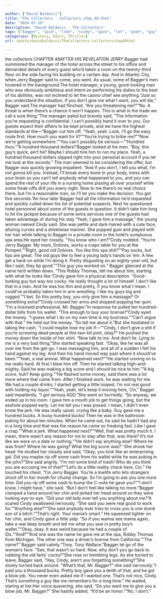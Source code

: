 ```yaml
---

author: ["David Baldacci"]
title: "The Collectors - Collectors_chap_48.html"
date: "2024-07-19"
description: "David Baldacci - The Collectors"
tags: ["bagger", "said", "like", "cindy", "gave", "let", "yeah", "guy", "tell", "one", "pretty", "hand", "hundred", "real", "okay", "jerry", "manager", "hotel", "guest", "man", "give", "look", "boy", "know", "old"]
categories: [Mystery, Adult, Thriller]
url: /posts/davidbaldacci/TheCollectors-collectorschap48html

---
```


the collectors
CHAPTER 48AFTER HIS REVELATION JERRY Bagger had summoned the manager of the hotel across the street to his office and demanded details of every guest who’d taken a room on the twenty-third floor on the side facing his building on a certain day. And in Atlantic City, when Jerry Bagger said to come, you went. As usual, some of Bagger’s men hovered in the background.The hotel manager, a young, good-looking man who was obviously ambitious and intent on performing his duties to the best of his abilities, was not inclined to let the casino chief see anything.“Just so you understand the situation, if you don’t give me what I want, you will die,” Bagger said.The manager had flinched. “Are you threatening me?”“No. A threat is when there’s a chance it won’t happen. This is what in the trade we call a sure thing.”The manager paled but bravely said, “The information you’re requesting is confidential. I can’t possibly hand it over to you. Our guests expect their affairs to be kept private, and we have the highest standards at the—”Bagger cut him off. “Yeah, yeah. Look, I’ll go the easy route first. How much you want for it?”“You’re trying to bribe me?”“Now we’re getting somewhere.”“You can’t possibly be serious—”“Hundred thou.”“A hundred thousand dollars!”Bagger looked at his men. “Boy, this guy’s quick, ain’t he? Maybe I should hire him to run my place. Yeah, a hundred thousand dollars slipped right into your personal account if you let me look at the records.” The man seemed to be considering the offer, but Bagger was quickly growing impatient. “And if you don’t, I tell you what, I’m not gonna kill you. Instead, I’ll break every bone in your body, mess with your brain so you can’t tell anybody what happened to you, and you can spend the rest of your life in a nursing home pissing all over yourself while some freak-offs drill you every night. Now to me there’s no real choice there, but I’m a reasonable man, so I’ll let you make the decision. You got five seconds.”An hour later Bagger had all the information he’d requested and quickly culled down his list of potential suspects. Next he questioned hotel personnel about some of the guests in question. It didn’t take him long to hit the jackpot because of some extra services one of the guests had taken advantage of during his stay.“Yeah, I gave him a massage,” the young woman named Cindy said. She was petite and dark-haired with a cute face, alluring curves and a streetwise manner. She popped gum and played with her hair while talking to Bagger in a private room in the hotel’s sumptuous spa area.He eyed her closely. “You know who I am?”Cindy nodded. “You’re Jerry Bagger. My mom, Dolores, works a craps table for you at the Pompeii.”“Right, good old Dolores. You like this spa shit?”“Pay sucks, but tips are great. The old guys like to feel a young lady’s hands on ’em. A few get a hard-on while I’m doing it. Pretty disgusting on an eighty-year-old, but like I said, they tip good.”“This guy you worked on.” Bagger glanced at the name he’d written down. “This Robby Thomas, tell me about him, starting with what he looks like.”Cindy gave him a physical description. “Good-looking guy but way too cocky. He really thought a lot of himself. I don’t like that in a man. And he was too thin and pretty, if you know what I mean. I could’ve probably taken him in arm wrestling. I like my guys big and rugged.”“I bet. So this pretty boy, you only give him a massage? Or something extra?”Cindy crossed her arms and stopped popping her gum. “I’m a licensed professional, Mr. Bagger.”In response he pulled ten hundred-dollar bills from his wallet. “This enough to buy your license?”Cindy eyed the money. “I guess what I do on my own time is my business.”“Can’t argue with that.” He held out the money. “So tell me about it.”But she hesitated in taking the cash. “I could maybe lose my job if—”“Cindy, I don’t give a shit if you’re screwing dead people at this two-bit joint, okay?” He pushed the money down the inside of her shirt. “Now talk to me. And don’t lie. Lying to me is a very bad thing.”She started speaking fast. “Okay, like he was all over me from the get-go. I was massaging him, and all of a sudden I felt his hand against my leg. And then his hand moved way past where it should’ve been.”“Yeah, a real animal. What happened next?”“He started coming on to me really hard. At first I blew him off. Then he started talking high-and-mighty. Said he was making a big score and I should be nice to him.”“A big score, huh? Keep going.”“He flashed some money, said there was a lot more where that came from. After I finished work, he was waiting for me. We had a couple drinks; I started getting a little looped. I’m not real good with holding my liquor.”“Yeah, yeah, let’s keep it moving here, Cin,” Bagger said impatiently. “I got serious ADD.”She went on hurriedly. “So anyway, we ended up in his room. I gave him a mouth job to get things going, but the asshole popped early. Let me tell you I was pissed. I mean, I didn’t even know the jerk. He was really upset, crying like a baby. Guy gave me a hundred bucks. A lousy hundred bucks! Then he was in the bathroom puking for about ten minutes. When he came out, he said he hadn’t had any in a long time and that was the reason he came so freaking fast. Like I gave a crap.”“What a jerk. What happened next?”“Well, that was pretty much it. I mean, there wasn’t any reason for me to stay after that, was there? It’s not like we were on a date or nothing.”“He didn’t say anything else? Where he was from? Where he was going? What the big score was?” She shook her head. He studied her closely and said, “Okay, you look like an enterprising gal. Did you maybe rip off some cash from his wallet while he was puking in the john?”She said angrily, “I’m not some kind of trash! Who do you think you are accusing me of that?”“Let’s do a little reality check here, Cin.” He touched his chest. “I’m Jerry Bagger. You’re a lowlife who lets strangers shoot off in her mouth for chump change. So I’m going to ask you one more time: Did you rip off some cash to bump the C-note he gave you?”“I don’t know, I might have,” she said. “But I don’t feel like talking no more.”Bagger clamped a hand around her chin and jerked her head around so they were looking eye-to-eye. “Did your old lady ever tell you anything about me?”A scared Cindy swallowed nervously. “She said you were real good to work for.”“Anything else?”“She said anybody ever tries to cross you is one dumb son of a bitch.”“That’s right. Your mama’s smart.” He squeezed tighter on her chin, and Cindy gave a little yelp. “So if you wanna see mama again, take a real deep breath and tell me what you saw in pretty boy’s wallet.”“Okay, okay. It was weird because he had a couple of IDs.”“And?”“And one was the name he gave me at the spa, Robby Thomas from Michigan. The other one was a driver’s license from California.”“The name?” Bagger said calmly.“Tony. Tony Wallace.”Bagger let go of the woman’s face. “See, that wasn’t so hard. Now, why don’t you go back to rubbing the old farts’ cocks?”She rose on trembling legs. As she turned to leave, Bagger said, “Hey, Cindy, aren’t you forgetting something?”She slowly turned back around. “What’s that, Mr. Bagger?” she said nervously.“I paid you a thousand bucks. Pretty boy gave you a tenth of that, and he got a blow job. You never even asked me if I wanted one. That’s not nice, Cindy. That’s something a guy like me remembers for a long time.” He waited, staring at her.Her voice quavering, she said, “Do you want me to give you a blow job, Mr. Bagger?” She hastily added, “It’d be an honor.”“No, I don’t.”